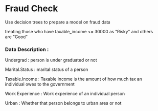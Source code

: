 # Fraud Check

Use decision trees to prepare a model on fraud data 

treating those who have taxable_income <= 30000 as "Risky" and others are "Good"

### Data Description :

Undergrad : person is under graduated or not

Marital.Status : marital status of a person

Taxable.Income : Taxable income is the amount of how much tax an individual owes to the government 

Work Experience : Work experience of an individual person

Urban : Whether that person belongs to urban area or not
